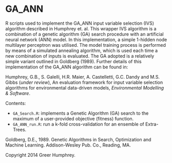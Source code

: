 GA_ANN
======

R scripts used to implement the GA_ANN input variable selection (IVS) algorithm described in Humphrey et. al. This wrapper IVS algorithm is a combination of a genetic algorithm (GA) search procedure with an artificial neural network (ANN) model. In this implementation, a simple 1-hidden node multilayer perceptron was utilised. The model training process is performed by means of a simulated annealing algorithm, which is used each time a new combination of inputs is evaluated. The GA adopted is a relatively simple variant outlined in Goldberg (1989). Further details of this implementation of the GA_ANN algorithm can be found in:

Humphrey, G.B., S. Galelli, H.R. Maier, A. Castelletti, G.C. Dandy and M.S. Gibbs (*under review*), An evaluation framework for input variable selection algorithms for environmental data-driven models, *Environmental Modelling & Software*.

Contents:
* `GA_Search.R`: implements a Genetic Algorithm (GA) search to the maximum of a user-provided objective (fitness) function.
* `GA_ANN_run.R`: run a k-fold cross-validation for an ensemble of Extra-Trees.



Goldberg, D.E., 1989. Genetic Algorithms in Search, Optimization and Machine Learning. Addison-Wesley Pub. Co., Reading, MA.

Copyright 2014 Greer Humphrey.
